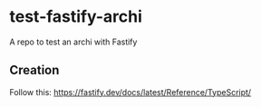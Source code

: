 # test-fastify-archi

A repo to test an archi with Fastify

## Creation

Follow this: https://fastify.dev/docs/latest/Reference/TypeScript/
